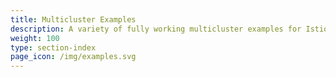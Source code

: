 ```yaml
---
title: Multicluster Examples
description: A variety of fully working multicluster examples for Istio that you can experiment with.
weight: 100
type: section-index
page_icon: /img/examples.svg
---
```

